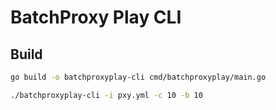 # BatchProxy Play CLI


## Build

```bash
go build -o batchproxyplay-cli cmd/batchproxyplay/main.go
```
```bash
./batchproxyplay-cli -i pxy.yml -c 10 -b 10
```
